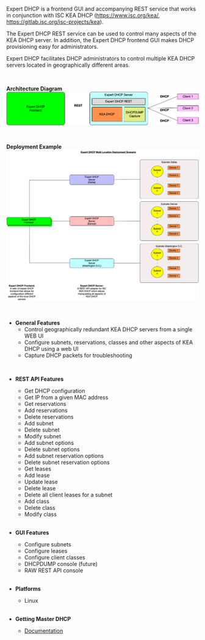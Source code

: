 Expert DHCP is a frontend GUI and accompanying REST service that
works in conjunction with ISC KEA DHCP (https://www.isc.org/kea/, 
https://gitlab.isc.org/isc-projects/kea).

The Expert DHCP REST service can be used to control many aspects of the KEA DHCP
server. In addition, the Expert DHCP frontend GUI makes DHCP provisioning easy 
for administrators.

Expert DHCP facilitates DHCP administrators to control multiple KEA DHCP servers
located in geographically different areas.

<br />

**Architecture Diagram**
![Architecture Diagram](docs/Expert_DHCP_Architecture_Diagram.png)

<br />

**Deployment Example**
![Deployment Diagram](docs/Expert_DHCP_Multi_Location_Deployment_Scenario.png)

<br />

- **General Features**
  - Control geographically redundant KEA DHCP servers from a single WEB UI 
  - Configure subnets, reservations, classes and other aspects of KEA DHCP
    using a web UI
  - Capture DHCP packets for troubleshooting 

<br />

- **REST API Features**
  - Get DHCP configuration
  - Get IP from a given MAC address
  - Get reservations
  - Add reservations
  - Delete reservations
  - Add subnet
  - Delete subnet
  - Modify subnet
  - Add subnet options
  - Delete subnet options
  - Add subnet reservation options
  - Delete subnet reservation options
  - Get leases
  - Add lease
  - Update lease
  - Delete lease
  - Delete all client leases for a subnet
  - Add class
  - Delete class
  - Modify class

  <br />

- **GUI Features**
  - Configure subnets
  - Configure leases
  - Configure client classes
  - DHCPDUMP console (future)
  - RAW REST API console

  <br />
 
- **Platforms**
  - Linux

  <br />

- **Getting Master DHCP**
  - [Documentation](docs/documentation.md)